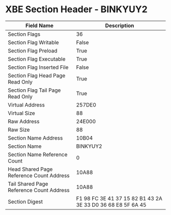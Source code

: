 # XBE Section Header - BINKYUY2

| Field Name | Description |
|---|---|
| Section Flags | 36 |
| Section Flag Writable | False |
| Section Flag Preload | True |
| Section Flag Executable | True |
| Section Flag Inserted File | False |
| Section Flag Head Page Read Only | True |
| Section Flag Tail Page Read Only | True |
| Virtual Address | 257DE0 |
| Virtual Size | 88 |
| Raw Address | 24E000 |
| Raw Size | 88 |
| Section Name Address | 10B04 |
| Section Name | BINKYUY2 |
| Section Name Reference Count | 0 |
| Head Shared Page Reference Count Address | 10A88 |
| Tail Shared Page Reference Count Address | 10A88 |
| Section Digest | F1 98 FC 3E 41 37 15 82 B1 43 2A 3E 33 D0 36 68 E8 5F 6A 45 |
